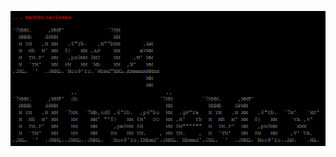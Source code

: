 ![My ASCII Art](https://github.com/mad4miraclemax/mywebsite/blob/master/asciiart1.png)
<!-- Wondering if my source code is working? -->
